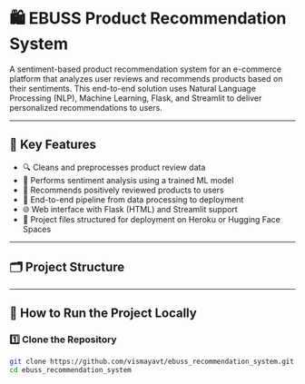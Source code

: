 # 🛍️ EBUSS Product Recommendation System

A sentiment-based product recommendation system for an e-commerce platform that analyzes user reviews and recommends products based on their sentiments. This end-to-end solution uses Natural Language Processing (NLP), Machine Learning, Flask, and Streamlit to deliver personalized recommendations to users.

---

## 📌 Key Features

- 🔍 Cleans and preprocesses product review data
- 💬 Performs sentiment analysis using a trained ML model
- 🤖 Recommends positively reviewed products to users
- 🧠 End-to-end pipeline from data processing to deployment
- 🌐 Web interface with Flask (HTML) and Streamlit support
- 📁 Project files structured for deployment on Heroku or Hugging Face Spaces

---

## 🗂️ Project Structure


---

## 🚀 How to Run the Project Locally

### 1️⃣ Clone the Repository

```bash
git clone https://github.com/vismayavt/ebuss_recommendation_system.git
cd ebuss_recommendation_system
